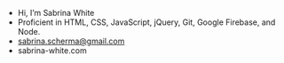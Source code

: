 - Hi, I’m Sabrina White
- Proficient in HTML, CSS, JavaScript, jQuery, Git, Google Firebase, and Node.
- sabrina.scherma@gmail.com
- sabrina-white.com
